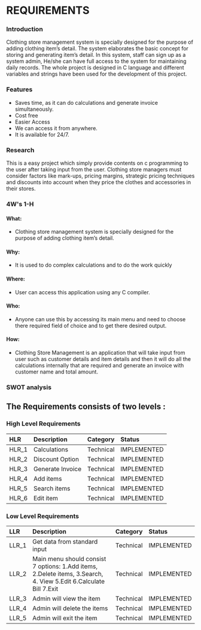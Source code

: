 # REQUIREMENTS

### Introduction


Clothing store management system is specially designed for the purpose of adding clothing item’s detail. The system elaborates the basic concept for storing and generating item’s detail. In this system, staff can sign up as a system admin, He/she can have full access to the system for maintaining daily records. The whole project is designed in C language and different variables and strings have been used for the development of this project.



### Features

- Saves time, as it can do calculations and generate invoice simultaneously.
- Cost free
- Easier Access
- We can access it from anywhere.
- It is available for 24/7.



### Research

This is a easy project which simply provide contents on c programming to the user after taking input from the user.
Clothing store managers must consider factors like mark-ups, pricing margins, strategic pricing techniques and discounts into account when they price the clothes and accessories in their stores.


### 4W's 1-H


#### What:
- Clothing store management system is specially designed for the purpose of adding clothing item’s detail.

#### Why:
- It is used to do complex calculations and to do the work quickly

#### Where:
- User can access this application using any C compiler.

#### Who:
- Anyone can use this by accessing its main menu and need to choose there required field of choice and to get there desired output.

#### How:
- Clothing Store Management is an application that will take input from user such as customer details and item details and then it will do all the calculations    internally that are required and generate an invoice with customer name and total amount.


### SWOT analysis



## The Requirements consists of two levels :
### High Level  Requirements


| HLR | Description     |         Category    | Status  |
| :-------- | :------- | :------------------------- | :----------------- |
| HLR_1| Calculations | Technical | IMPLEMENTED |
|HLR_2|  Discount Option | Technical | IMPLEMENTED|
| HLR_3 | Generate Invoice | Technical| IMPLEMENTED |
|HLR_4 | Add items | Technical| IMPLEMENTED|
|HLR_5 | Search items| Technical| IMPLEMENTED|
|HLR_6 |Edit item | Technical| IMPLEMENTED|


### Low Level  Requirements


| LLR | Description     | Category                       | Status |
| :-------- | :------- | :-------------------------------- |:--------------|
| LLR_1      | Get data from standard input | Technical | IMPLEMENTED |
|LLR_2 | Main menu should consist 7 options: 1.Add items, 2.Delete items, 3.Search, 4. View 5.Edit 6.Calculate Bill 7.Exit| Technical|IMPLEMENTED|
|LLR_3 | Admin will view the item | Technical| IMPLEMENTED|
|LLR_4| Admin will delete the items | Technical| IMPLEMENTED|
|LLR_5 | Admin will exit the item | Technical| IMPLEMENTED| 






